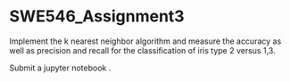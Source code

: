 # SWE546_Assignment3

Implement the k nearest neighbor algorithm and measure the accuracy as well as precision and recall for the classification of iris type 2 versus 1,3.

Submit a jupyter notebook .
